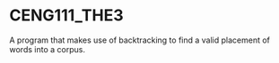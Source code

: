 # CENG111_THE3
A program that makes use of backtracking to find a valid placement of words into a corpus.
